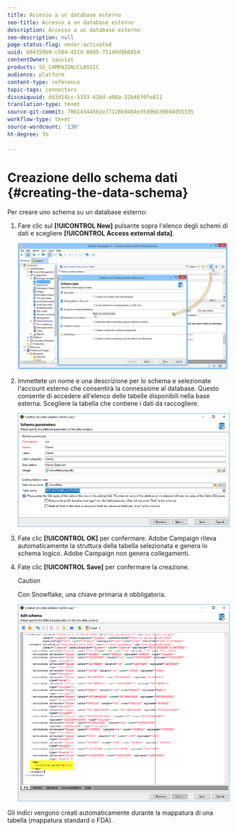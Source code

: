 ```yaml
---
title: Accesso a un database esterno
seo-title: Accesso a un database esterno
description: Accesso a un database esterno
seo-description: null
page-status-flag: never-activated
uuid: b84359b9-c584-431d-80d5-71146d9b6854
contentOwner: sauviat
products: SG_CAMPAIGN/CLASSIC
audience: platform
content-type: reference
topic-tags: connectors
discoiquuid: dd3d14cc-5153-428d-a98a-32b46f0fe811
translation-type: tm+mt
source-git-commit: 70b143445b2e77128b9404e35d96b39694d55335
workflow-type: tm+mt
source-wordcount: '130'
ht-degree: 3%

---
```



# Creazione dello schema dati {#creating-the-data-schema}

Per creare uno schema su un database esterno:

1. Fare clic sul **[!UICONTROL New]** pulsante sopra l&#39;elenco degli schemi di dati e scegliere **[!UICONTROL Access external data]**.

   ![](assets/wf_new_schema_fda.png)

1. Immettete un nome e una descrizione per lo schema e selezionate l&#39;account esterno che consentirà la connessione al database. Questo consente di accedere all&#39;elenco delle tabelle disponibili nella base esterna. Scegliere la tabella che contiene i dati da raccogliere.

   ![](assets/wf_new_schema_select_table_fda.png)

1. Fate clic **[!UICONTROL OK]** per confermare.  Adobe Campaign rileva automaticamente la struttura della tabella selezionata e genera lo schema logico.  Adobe Campaign non genera collegamenti.

1. Fate clic **[!UICONTROL Save]** per confermare la creazione.

   >[!CAUTION]
   >
   >Con  Snowflake, una chiave primaria è obbligatoria.

   ![](assets/wf_new_schema_generate_fda.png)

Gli indici vengono creati automaticamente durante la mappatura di una tabella (mappatura standard o FDA).
